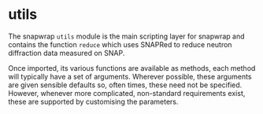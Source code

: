 # utils 

The snapwrap `utils` module is the main scripting layer for snapwrap and contains the function `reduce` which uses SNAPRed to reduce neutron diffraction data measured on SNAP.

Once imported, its various functions are available as methods, each method will typically have a set of arguments. Wherever possible, these arguments are given sensible defaults so, often times, these need not be specified. However, whenever more complicated, non-standard requirements exist, these are supported by customising the parameters. 

```{tableofcontents}
```